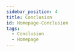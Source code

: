 ```yaml
---
sidebar_position: 4
title: Conclusion
id: Homepage-Conclusion
tags:
  - Conclusion
  - Homepage
---
```

